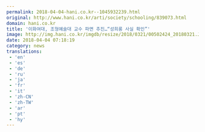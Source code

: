 ```yaml
---
permalink: 2018-04-04-hani.co.kr--1045932239.html
original: http://www.hani.co.kr/arti/society/schooling/839073.html
domain: hani.co.kr
title: '이화여대, 조형예술대 교수 파면 추진…“성희롱 사실 확인”'
image: http://img.hani.co.kr/imgdb/resize/2018/0321/00502424_20180321.JPG
date: 2018-04-04 07:18:19
category: news
translations: 
 - 'en'
 - 'es'
 - 'de'
 - 'ru'
 - 'ja'
 - 'fr'
 - 'it'
 - 'zh-CN'
 - 'zh-TW'
 - 'ar'
 - 'pt'
 - 'hy'
---
```


